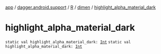 [app](../../../index.md) / [dagger.android.support](../../index.md) / [R](../index.md) / [dimen](index.md) / [highlight_alpha_material_dark](./highlight_alpha_material_dark.md)

# highlight_alpha_material_dark

`static val highlight_alpha_material_dark: `[`Int`](https://kotlinlang.org/api/latest/jvm/stdlib/kotlin/-int/index.html)
`static val highlight_alpha_material_dark: `[`Int`](https://kotlinlang.org/api/latest/jvm/stdlib/kotlin/-int/index.html)